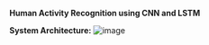 **Human Activity Recognition using CNN and LSTM**

**System Architecture:**
![image](https://github.com/DMR4400/HAR/assets/127779361/fc737339-6741-4599-a320-6a7d1029695b)

